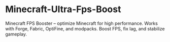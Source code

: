 # Minecraft-Ultra-Fps-Boost
Minecraft FPS Booster – optimize Minecraft for high performance. Works with Forge, Fabric, OptiFine, and modpacks. Boost FPS, fix lag, and stabilize gameplay.
